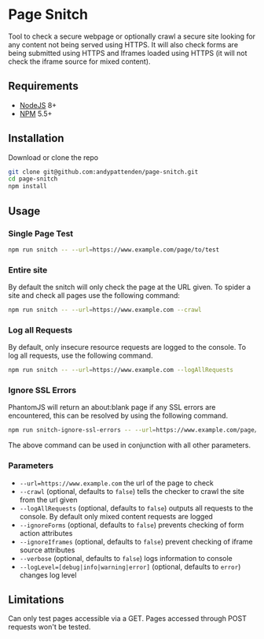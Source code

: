 # Page Snitch

Tool to check a secure webpage or optionally crawl a secure site looking for any content not being served using HTTPS. It will also check forms are being submitted using HTTPS and Iframes loaded using HTTPS (it will not check the iframe source for mixed content).

## Requirements
* [NodeJS](http://nodejs.org) 8+
* [NPM](https://www.npmjs.com/) 5.5+

## Installation

Download or clone the repo
```bash
git clone git@github.com:andypattenden/page-snitch.git
cd page-snitch
npm install
```

## Usage

### Single Page Test
```bash
npm run snitch -- --url=https://www.example.com/page/to/test
```

### Entire site
By default the snitch will only check the page at the URL given. To spider a site and check all pages use the following command:
```bash
npm run snitch -- --url=https://www.example.com --crawl
```

### Log all Requests
By default, only insecure resource requests are logged to the console. To log all requests, use the following command.
```bash
npm run snitch -- --url=https://www.example.com --logAllRequests
```

### Ignore SSL Errors
PhantomJS will return an about:blank page if any SSL errors are encountered, this can be resolved by using the following command.
```bash
npm run snitch-ignore-ssl-errors -- --url=https://www.example.com/page/to/test
```
The above command can be used in conjunction with all other parameters.

### Parameters
* `--url=https://www.example.com` the url of the page to check
* `--crawl` (optional, defaults to `false`) tells the checker to crawl the site from the url given
* `--logAllRequests` (optional, defaults to `false`) outputs all requests to the console. By default only mixed content requests are logged
* `--ignoreForms` (optional, defaults to `false`) prevents checking of form action attributes
* `--ignoreIframes` (optional, defaults to `false`) prevent checking of iframe source attributes
* `--verbose` (optional, defaults to `false`) logs information to console
* `--logLevel=[debug|info|warning|error]` (optional, defaults to `error`) changes log level


## Limitations
Can only test pages accessible via a GET. Pages accessed through POST requests won't be tested.